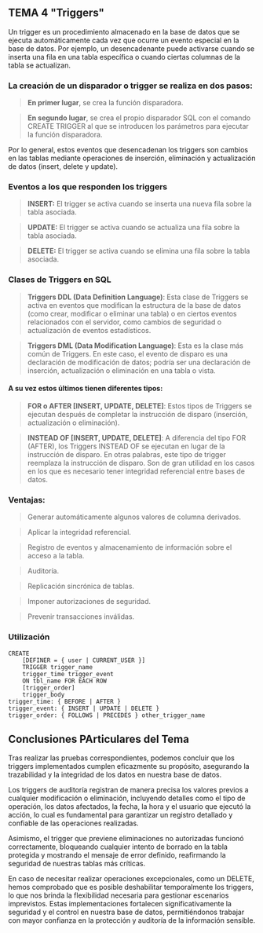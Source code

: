 ## TEMA 4 "Triggers"

Un trigger es un procedimiento almacenado en la base de datos que se ejecuta automáticamente cada vez que ocurre un evento especial en la base de datos. Por ejemplo, un desencadenante puede activarse cuando se inserta una fila en una tabla específica o cuando ciertas columnas de la tabla se actualizan.

### La creación de un disparador o trigger se realiza en dos pasos:

> **En primer lugar**, se crea la función disparadora.

> **En segundo lugar**, se crea el propio disparador SQL con el comando CREATE TRIGGER al que se introducen los parámetros para ejecutar la función disparadora.

Por lo general, estos eventos que desencadenan los triggers son cambios en las tablas mediante operaciones de inserción, eliminación y actualización de datos (insert, delete y update).

### Eventos a los que responden los triggers

> **INSERT:** El trigger se activa cuando se inserta una nueva fila sobre la tabla asociada.

> **UPDATE:** El trigger se activa cuando se actualiza una fila sobre la tabla asociada.

> **DELETE:** El trigger se activa cuando se elimina una fila sobre la tabla asociada.

### Clases de Triggers en SQL
> **Triggers DDL (Data Definition Language)**: Esta clase de Triggers se activa en eventos que modifican la estructura de la base de datos (como crear, modificar o eliminar una tabla) o en ciertos eventos relacionados con el servidor, como cambios de seguridad o actualización de eventos estadísticos.

> **Triggers DML (Data Modification Language)**: Esta es la clase más común de Triggers. En este caso, el evento de disparo es una declaración de modificación de datos; podría ser una declaración de inserción, actualización o eliminación en una tabla o vista.

#### A su vez estos últimos tienen diferentes tipos:
> **FOR o AFTER [INSERT, UPDATE, DELETE]**: Estos tipos de Triggers se ejecutan después de completar la instrucción de disparo (inserción, actualización o eliminación).

> **INSTEAD OF [INSERT, UPDATE, DELETE]**: A diferencia del tipo FOR (AFTER), los Triggers INSTEAD OF se ejecutan en lugar de la instrucción de disparo. En otras palabras, este tipo de trigger reemplaza la instrucción de disparo. Son de gran utilidad en los casos en los que es necesario tener integridad referencial entre bases de datos.

### Ventajas:
> Generar automáticamente algunos valores de columna derivados.

> Aplicar la integridad referencial.

> Registro de eventos y almacenamiento de información sobre el acceso a la tabla.

> Auditoría.

> Replicación sincrónica de tablas.

> Imponer autorizaciones de seguridad.

> Prevenir transacciones inválidas.
  
### Utilización
```
CREATE
    [DEFINER = { user | CURRENT_USER }]
    TRIGGER trigger_name
    trigger_time trigger_event
    ON tbl_name FOR EACH ROW
    [trigger_order]
    trigger_body
trigger_time: { BEFORE | AFTER }
trigger_event: { INSERT | UPDATE | DELETE }
trigger_order: { FOLLOWS | PRECEDES } other_trigger_name
```
## Conclusiones PArticulares del Tema

Tras realizar las pruebas correspondientes, podemos concluir que los triggers implementados cumplen eficazmente su propósito, asegurando la trazabilidad y la integridad de los datos en nuestra base de datos. 

Los triggers de auditoría registran de manera precisa los valores previos a cualquier modificación o eliminación, incluyendo detalles como el tipo de operación, los datos afectados, la fecha, la hora y el usuario que ejecutó la acción, lo cual es fundamental para garantizar un registro detallado y confiable de las operaciones realizadas. 

Asimismo, el trigger que previene eliminaciones no autorizadas funcionó correctamente, bloqueando cualquier intento de borrado en la tabla protegida y mostrando el mensaje de error definido, reafirmando la seguridad de nuestras tablas más críticas. 

En caso de necesitar realizar operaciones excepcionales, como un DELETE, hemos comprobado que es posible deshabilitar temporalmente los triggers, lo que nos brinda la flexibilidad necesaria para gestionar escenarios imprevistos. Estas implementaciones fortalecen significativamente la seguridad y el control en nuestra base de datos, permitiéndonos trabajar con mayor confianza en la protección y auditoría de la información sensible.
